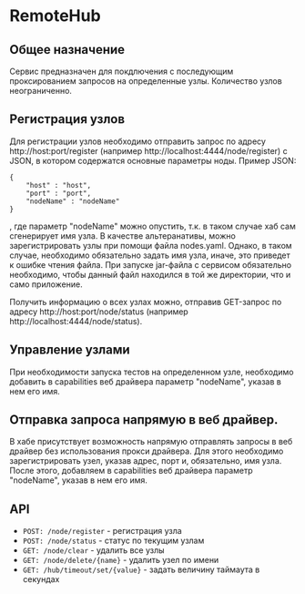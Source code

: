 # RemoteHub

## Общее назначение
Сервис предназначен для покдлючения с последующим проксированием запросов на определенные узлы. Количество узлов неограниченно.

## Регистрация узлов

Для регистрации узлов необходимо отправить запрос по адресу http://host:port/register
(например http://localhost:4444/node/register) с JSON, в котором содержатся основные параметры ноды.
Пример JSON:

```
{
    "host" : "host",
    "port" : "port",
    "nodeName" : "nodeName"
}
```
, где параметр "nodeName" можно опустить, т.к. в таком случае хаб сам сгенерирует имя узла. 
В качестве альтеранативы, можно зарегистрировать узлы при помощи файла nodes.yaml. Однако, в таком случае, 
необходимо обязательно задать имя узла, иначе, это приведет к ошибке чтения файла. При запуске jar-файла с сервисом 
обязательно необходимо, чтобы данный файл находился в той же директории, что и само приложение.

Получить информацию о всех узлах можно, отправив GET-запрос по адресу 
http://host:port/node/status (например http://localhost:4444/node/status).

## Управление узлами
При необходимости запуска тестов на определенном узле, необходимо добавить в capabilities веб драйвера параметр 
"nodeName", указав в нем его имя.

## Отправка запроса напрямую в веб драйвер.
В хабе присутствует возможность напрямую отправлять запросы в веб драйвер без использования прокси драйвера. Для
этого необходимо зарегистрировать узел, указав адрес, порт и, обязательно, имя узла. После этого, добавляем в capabilities веб драйвера параметр 
"nodeName", указав в нем его имя.

## API
* ```POST: /node/register``` - регистрация узла
* ```POST: /node/status``` - статус по текущим узлам
* ```GET: /node/clear``` - удалить все узлы
* ```GET: /node/delete/{name}``` - удалить узел по имени
* ```GET: /hub/timeout/set/{value}``` - задать величину таймаута в секундах
